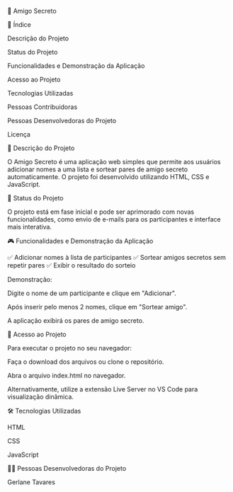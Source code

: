 🎁 Amigo Secreto

📌 Índice

Descrição do Projeto

Status do Projeto

Funcionalidades e Demonstração da Aplicação

Acesso ao Projeto

Tecnologias Utilizadas

Pessoas Contribuidoras

Pessoas Desenvolvedoras do Projeto

Licença

📖 Descrição do Projeto

O Amigo Secreto é uma aplicação web simples que permite aos usuários adicionar nomes a uma lista e sortear pares de amigo secreto automaticamente. O projeto foi desenvolvido utilizando HTML, CSS e JavaScript.

🚀 Status do Projeto



O projeto está em fase inicial e pode ser aprimorado com novas funcionalidades, como envio de e-mails para os participantes e interface mais interativa.

🎮 Funcionalidades e Demonstração da Aplicação

✅ Adicionar nomes à lista de participantes
✅ Sortear amigos secretos sem repetir pares
✅ Exibir o resultado do sorteio

Demonstração:

Digite o nome de um participante e clique em "Adicionar".

Após inserir pelo menos 2 nomes, clique em "Sortear amigo".

A aplicação exibirá os pares de amigo secreto.

🔗 Acesso ao Projeto

Para executar o projeto no seu navegador:

Faça o download dos arquivos ou clone o repositório.

Abra o arquivo index.html no navegador.

Alternativamente, utilize a extensão Live Server no VS Code para visualização dinâmica.

🛠 Tecnologias Utilizadas

HTML

CSS

JavaScript

👨‍💻 Pessoas Desenvolvedoras do Projeto

Gerlane Tavares 


